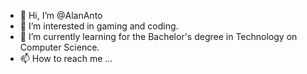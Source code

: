 - 👋 Hi, I’m @AlanAnto
- 👀 I’m interested in gaming and coding.
- 🌱 I’m currently learning for the Bachelor's degree in Technology on Computer Science.
- 📫 How to reach me ...

<!---
AlanAnto/AlanAnto is a ✨ special ✨ repository because its `README.md` (this file) appears on your GitHub profile.
You can click the Preview link to take a look at your changes.
--->
